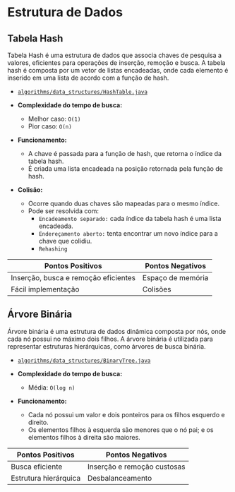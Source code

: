 # Estrutura de Dados

## Tabela Hash
Tabela Hash é uma estrutura de dados que associa chaves de pesquisa a valores, eficientes para operações de inserção, remoção e busca. A tabela hash é composta por um vetor de listas encadeadas, onde cada elemento é inserido em uma lista de acordo com a função de hash.

- [`algorithms/data_structures/HashTable.java`](https://github.com/lauramoroni/ED1/tree/main/algorithm/data_structures/HashTable.java)

- **Complexidade do tempo de busca:**
  - Melhor caso: `O(1)`
  - Pior caso: `O(n)`

- **Funcionamento:**
   - A chave é passada para a função de hash, que retorna o índice da tabela hash.
   - É criada uma lista encadeada na posição retornada pela função de hash.

- **Colisão:**
   - Ocorre quando duas chaves são mapeadas para o mesmo índice.
   - Pode ser resolvida com:
     - `Encadeamento separado:` cada índice da tabela hash é uma lista encadeada.
     - `Endereçamento aberto:` tenta encontrar um novo índice para a chave que colidiu.
     - `Rehashing`
   
| Pontos Positivos | Pontos Negativos |
|------------------|------------------|
| Inserção, busca e remoção eficientes | Espaço de memória |
| Fácil implementação | Colisões |

## Árvore Binária
Árvore binária é uma estrutura de dados dinâmica composta por nós, onde cada nó possui no máximo dois filhos. A árvore binária é utilizada para representar estruturas hierárquicas, como árvores de busca binária.

- [`algorithms/data_structures/BinaryTree.java`](https://github.com/lauramoroni/ED1/tree/main/algorithm/data_structures/BinaryTree.java)

- **Complexidade do tempo de busca:**
  - Média: `O(log n)`

- **Funcionamento:**
   - Cada nó possui um valor e dois ponteiros para os filhos esquerdo e direito.
   - Os elementos filhos à esquerda são menores que o nó pai; e os elementos filhos à direita são maiores.

| Pontos Positivos | Pontos Negativos |
|------------------|------------------|
| Busca eficiente | Inserção e remoção custosas |
| Estrutura hierárquica | Desbalanceamento |